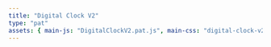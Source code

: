```yaml
---
title: "Digital Clock V2"
type: "pat"
assets: { main-js: "DigitalClockV2.pat.js", main-css: "digital-clock-v2.pat.css" }
---
```


<div class="pat-digital-clock__base js-clock" data-js-pat="DigitalClockV2"></div>
